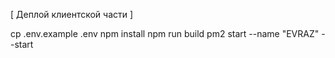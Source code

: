 [ Деплой клиентской части ]

cp .env.example .env
npm install
npm run build
pm2 start --name "EVRAZ" --start
